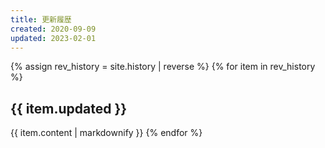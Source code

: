 ```yaml
---
title: 更新履歴
created: 2020-09-09
updated: 2023-02-01
---
```

{% assign rev_history = site.history | reverse %}
{% for item in rev_history %}
## <a name="{{ item.updated }}">{{ item.updated }}</a>
{{ item.content | markdownify }}
{% endfor %}

